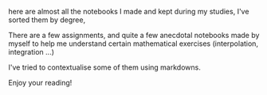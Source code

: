 here are almost all the notebooks I made and kept during my studies, 
I've sorted them by degree,  



There are a few assignments, and quite a few anecdotal notebooks made by myself to help me understand certain mathematical exercises (interpolation, integration ...)

I've tried to contextualise some of them using markdowns.

Enjoy your reading!



